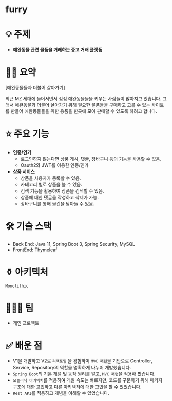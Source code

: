 # furry

# 💡 주제
- **애완동물 관련 물품을 거래하는 중고 거래 플랫폼**

# ✍🏻 요약

[애완동물들과 더불어 살아가기]

 최근 MZ 세대에 들어서면서 점점 애완동물들을 키우는 사람들이 많아지고 있습니다. 그래서 애완동물과 더불어 살아가기 위해 필요한 물품들을 구매하고 고를 수 있는 사이트를 만들어 애완동물들을 위한 용품을 한곳에 모아 판매할 수 있도록 하려고 합니다.

# ⭐ 주요 기능
- **인증/인가**
    - 로그인하지 않는다면 상품 게시, 댓글, 장바구니 등의 기능을 사용할 수 없음.
    - Oauth2와 JWT를 이용한 인증/인가
- **상품 서비스**
    - 상품을 사용자가 등록할 수 있음.
    - 카테고리 별로 상품을 볼 수 있음.
    - 검색 기능을 활용하여 상품을 검색할 수 있음.
    - 상품에 대한 댓글을 작성하고 삭제가 가능.
    - 장바구니를 통해 물건을 담아둘 수 있음.

# 🛠️  기술 스택
- Back End: Java 11, Spring Boot 3, Spring Security, MySQL
- FrontEnd: Thymeleaf

# ⚱️ 아키텍처
`Monolithic`

# 👨🏻‍💻 팀
- 개인 프로젝트

# ✅ 배운 점
- V1을 개발하고 V2로 `리팩토링` 을 경험하며 `MVC 패턴`을 기반으로 Controller, Service, Repository의 역할을 명확하게 나누어 개발했습니다.
- `Spring Boot`의 기본 개념 및 동작 원리를 알고, `MVC 패턴`을 적용해 봤습니다.
- `모놀리식 아키텍처`를 적용하여 개발 속도는 빠르지만, 코드를 구분하기 위해 패키지 구조에 대한 고민하고 다른 아키텍처에 대한 고민을 할 수 있었습니다.
- `Rest API`를 적용하고 개념을 이해할 수 있었습니다.
